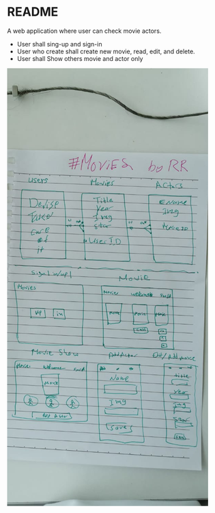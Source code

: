 # README

A web application where user can check movie actors. 
-	User shall sing-up and sign-in
-	User who create shall create new movie, read, edit, and delete.
-	User shall Show others movie and actor only


![Rela db](app/assets/images/All.jpeg)
